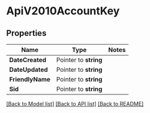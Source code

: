 # ApiV2010AccountKey

## Properties
Name | Type | Notes
------------ | ------------- | -------------
**DateCreated** | Pointer to **string** | 
**DateUpdated** | Pointer to **string** | 
**FriendlyName** | Pointer to **string** | 
**Sid** | Pointer to **string** | 

[[Back to Model list]](../README.md#documentation-for-models) [[Back to API list]](../README.md#documentation-for-api-endpoints) [[Back to README]](../README.md)


